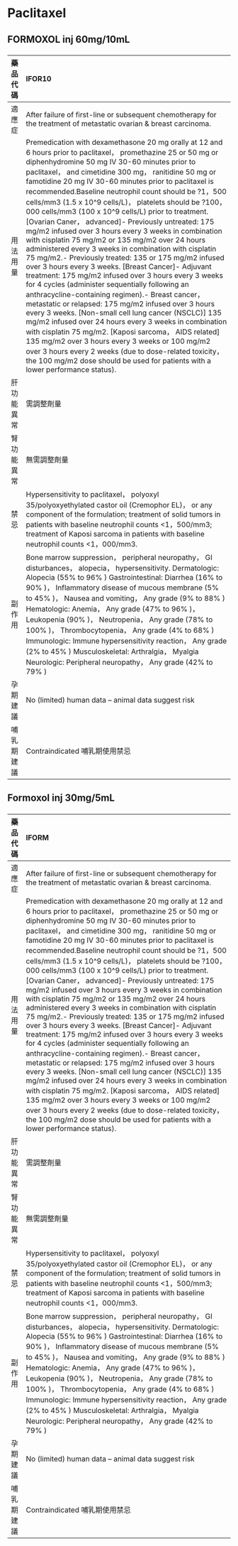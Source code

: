 # Paclitaxel

## FORMOXOL inj 60mg/10mL

##### 

| 藥品代碼   | IFOR10                                                                                                                                                                                                                                                                                                                                                                                                                                                                                                                                                                                                                                                                                                                                                                                                                                                                                                                                                                                                                                                                                                                                                                                                                                                                                                                                                                                               |
|:-----------|:-----------------------------------------------------------------------------------------------------------------------------------------------------------------------------------------------------------------------------------------------------------------------------------------------------------------------------------------------------------------------------------------------------------------------------------------------------------------------------------------------------------------------------------------------------------------------------------------------------------------------------------------------------------------------------------------------------------------------------------------------------------------------------------------------------------------------------------------------------------------------------------------------------------------------------------------------------------------------------------------------------------------------------------------------------------------------------------------------------------------------------------------------------------------------------------------------------------------------------------------------------------------------------------------------------------------------------------------------------------------------------------------------------|
| 適應症     | After failure of first-line or subsequent chemotherapy for the treatment of metastatic ovarian & breast carcinoma.                                                                                                                                                                                                                                                                                                                                                                                                                                                                                                                                                                                                                                                                                                                                                                                                                                                                                                                                                                                                                                                                                                                                                                                                                                                                                   |
| 用法用量   | Premedication with dexamethasone 20 mg orally at 12 and 6 hours prior to paclitaxel， promethazine 25 or 50 mg or diphenhydromine 50 mg IV 30-60 minutes prior to paclitaxel， and cimetidine 300 mg， ranitidine 50 mg or famotidine 20 mg IV 30-60 minutes prior to paclitaxel is recommended.Baseline neutrophil count should be ?1，500 cells/mm3 (1.5 x 10^9 cells/L)， platelets should be ?100，000 cells/mm3 (100 x 10^9 cells/L) prior to treatment. [Ovarian Caner， advanced]- Previously untreated: 175 mg/m2 infused over 3 hours every 3 weeks in combination with cisplatin 75 mg/m2 or 135 mg/m2 over 24 hours administered every 3 weeks in combination with cisplatin 75 mg/m2.- Previously treated: 135 or 175 mg/m2 infused over 3 hours every 3 weeks.  [Breast Cancer]- Adjuvant treatment: 175 mg/m2 infused over 3 hours every 3 weeks for 4 cycles (administer sequentially following an anthracycline-containing regimen).- Breast cancer， metastatic or relapsed: 175 mg/m2 infused over 3 hours every 3 weeks. [Non-small cell lung cancer (NSCLC)] 135 mg/m2 infused over 24 hours every 3 weeks in combination with cisplatin 75 mg/m2. [Kaposi sarcoma， AIDS related] 135 mg/m2 over 3 hours every 3 weeks or 100 mg/m2 over 3 hours every 2 weeks (due to dose-related toxicity， the 100 mg/m2 dose should be used for patients with a lower performance status). |
| 肝功能異常 | 需調整劑量                                                                                                                                                                                                                                                                                                                                                                                                                                                                                                                                                                                                                                                                                                                                                                                                                                                                                                                                                                                                                                                                                                                                                                                                                                                                                                                                                                                           |
| 腎功能異常 | 無需調整劑量                                                                                                                                                                                                                                                                                                                                                                                                                                                                                                                                                                                                                                                                                                                                                                                                                                                                                                                                                                                                                                                                                                                                                                                                                                                                                                                                                                                         |
| 禁忌       | Hypersensitivity to paclitaxel， polyoxyl 35/polyoxyethylated castor oil (Cremophor EL)， or any component of the formulation; treatment of solid tumors in patients with baseline neutrophil counts <1，500/mm3; treatment of Kaposi sarcoma in patients with baseline neutrophil counts <1，000/mm3.                                                                                                                                                                                                                                                                                                                                                                                                                                                                                                                                                                                                                                                                                                                                                                                                                                                                                                                                                                                                                                                                                               |
| 副作用     | Bone marrow suppression， peripheral neuropathy， GI disturbances， alopecia， hypersensitivity. Dermatologic: Alopecia (55% to 96% ) Gastrointestinal: Diarrhea (16% to 90% )， Inflammatory disease of mucous membrane (5% to 45% )， Nausea and vomiting， Any grade (9% to 88% ) Hematologic: Anemia， Any grade (47% to 96% )， Leukopenia (90% )， Neutropenia， Any grade (78% to 100% )， Thrombocytopenia， Any grade (4% to 68% ) Immunologic: Immune hypersensitivity reaction， Any grade (2% to 45% ) Musculoskeletal: Arthralgia， Myalgia Neurologic: Peripheral neuropathy， Any grade (42% to 79% )                                                                                                                                                                                                                                                                                                                                                                                                                                                                                                                                                                                                                                                                                                                                                                                 |
| 孕期建議   | No (limited) human data – animal data suggest risk                                                                                                                                                                                                                                                                                                                                                                                                                                                                                                                                                                                                                                                                                                                                                                                                                                                                                                                                                                                                                                                                                                                                                                                                                                                                                                                                                   |
| 哺乳期建議 | Contraindicated 哺乳期使用禁忌                                                                                                                                                                                                                                                                                                                                                                                                                                                                                                                                                                                                                                                                                                                                                                                                                                                                                                                                                                                                                                                                                                                                                                                                                                                                                                                                                                       |

## Formoxol inj 30mg/5mL

##### 

| 藥品代碼   | IFORM                                                                                                                                                                                                                                                                                                                                                                                                                                                                                                                                                                                                                                                                                                                                                                                                                                                                                                                                                                                                                                                                                                                                                                                                                                                                                                                                                                                                |
|:-----------|:-----------------------------------------------------------------------------------------------------------------------------------------------------------------------------------------------------------------------------------------------------------------------------------------------------------------------------------------------------------------------------------------------------------------------------------------------------------------------------------------------------------------------------------------------------------------------------------------------------------------------------------------------------------------------------------------------------------------------------------------------------------------------------------------------------------------------------------------------------------------------------------------------------------------------------------------------------------------------------------------------------------------------------------------------------------------------------------------------------------------------------------------------------------------------------------------------------------------------------------------------------------------------------------------------------------------------------------------------------------------------------------------------------|
| 適應症     | After failure of first-line or subsequent chemotherapy for the treatment of metastatic ovarian & breast carcinoma.                                                                                                                                                                                                                                                                                                                                                                                                                                                                                                                                                                                                                                                                                                                                                                                                                                                                                                                                                                                                                                                                                                                                                                                                                                                                                   |
| 用法用量   | Premedication with dexamethasone 20 mg orally at 12 and 6 hours prior to paclitaxel， promethazine 25 or 50 mg or diphenhydromine 50 mg IV 30-60 minutes prior to paclitaxel， and cimetidine 300 mg， ranitidine 50 mg or famotidine 20 mg IV 30-60 minutes prior to paclitaxel is recommended.Baseline neutrophil count should be ?1，500 cells/mm3 (1.5 x 10^9 cells/L)， platelets should be ?100，000 cells/mm3 (100 x 10^9 cells/L) prior to treatment. [Ovarian Caner， advanced]- Previously untreated: 175 mg/m2 infused over 3 hours every 3 weeks in combination with cisplatin 75 mg/m2 or 135 mg/m2 over 24 hours administered every 3 weeks in combination with cisplatin 75 mg/m2.- Previously treated: 135 or 175 mg/m2 infused over 3 hours every 3 weeks.  [Breast Cancer]- Adjuvant treatment: 175 mg/m2 infused over 3 hours every 3 weeks for 4 cycles (administer sequentially following an anthracycline-containing regimen).- Breast cancer， metastatic or relapsed: 175 mg/m2 infused over 3 hours every 3 weeks. [Non-small cell lung cancer (NSCLC)] 135 mg/m2 infused over 24 hours every 3 weeks in combination with cisplatin 75 mg/m2. [Kaposi sarcoma， AIDS related] 135 mg/m2 over 3 hours every 3 weeks or 100 mg/m2 over 3 hours every 2 weeks (due to dose-related toxicity， the 100 mg/m2 dose should be used for patients with a lower performance status). |
| 肝功能異常 | 需調整劑量                                                                                                                                                                                                                                                                                                                                                                                                                                                                                                                                                                                                                                                                                                                                                                                                                                                                                                                                                                                                                                                                                                                                                                                                                                                                                                                                                                                           |
| 腎功能異常 | 無需調整劑量                                                                                                                                                                                                                                                                                                                                                                                                                                                                                                                                                                                                                                                                                                                                                                                                                                                                                                                                                                                                                                                                                                                                                                                                                                                                                                                                                                                         |
| 禁忌       | Hypersensitivity to paclitaxel， polyoxyl 35/polyoxyethylated castor oil (Cremophor EL)， or any component of the formulation; treatment of solid tumors in patients with baseline neutrophil counts <1，500/mm3; treatment of Kaposi sarcoma in patients with baseline neutrophil counts <1，000/mm3.                                                                                                                                                                                                                                                                                                                                                                                                                                                                                                                                                                                                                                                                                                                                                                                                                                                                                                                                                                                                                                                                                               |
| 副作用     | Bone marrow suppression， peripheral neuropathy， GI disturbances， alopecia， hypersensitivity. Dermatologic: Alopecia (55% to 96% ) Gastrointestinal: Diarrhea (16% to 90% )， Inflammatory disease of mucous membrane (5% to 45% )， Nausea and vomiting， Any grade (9% to 88% ) Hematologic: Anemia， Any grade (47% to 96% )， Leukopenia (90% )， Neutropenia， Any grade (78% to 100% )， Thrombocytopenia， Any grade (4% to 68% ) Immunologic: Immune hypersensitivity reaction， Any grade (2% to 45% ) Musculoskeletal: Arthralgia， Myalgia Neurologic: Peripheral neuropathy， Any grade (42% to 79% )                                                                                                                                                                                                                                                                                                                                                                                                                                                                                                                                                                                                                                                                                                                                                                                 |
| 孕期建議   | No (limited) human data – animal data suggest risk                                                                                                                                                                                                                                                                                                                                                                                                                                                                                                                                                                                                                                                                                                                                                                                                                                                                                                                                                                                                                                                                                                                                                                                                                                                                                                                                                   |
| 哺乳期建議 | Contraindicated 哺乳期使用禁忌                                                                                                                                                                                                                                                                                                                                                                                                                                                                                                                                                                                                                                                                                                                                                                                                                                                                                                                                                                                                                                                                                                                                                                                                                                                                                                                                                                       |

